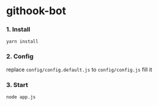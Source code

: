 # githook-bot

### 1. Install
```
yarn install
```

### 2. Config
replace `config/config.default.js` to `config/config.js`
fill it

### 3. Start
```
node app.js
```
